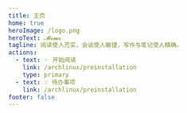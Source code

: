 ```yaml
---
title: 主页
home: true
heroImage: /logo.png
heroText: 𝓜𝓮𝓶𝓸
tagline: 阅读使人充实，会谈使人敏捷，写作与笔记使人精确。
actions:
  - text: ✨ 开始阅读
    link: /archlinux/preinstallation
    type: primary
  - text: 💡 待办事项
    link: /archlinux/preinstallation
footer: false
---
```


